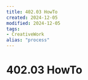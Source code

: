 ```yaml
---
title: 402.03 HowTo
created: 2024-12-05
modified: 2024-12-05
tags:
- CreativeWork
alias: "process"
---
```

# 402.03 HowTo
